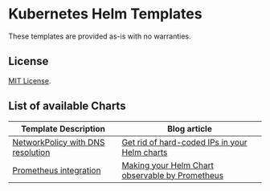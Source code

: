 # Kubernetes Helm Templates

These templates are provided as-is with no warranties.

## License

[MIT License](./LICENSE).

## List of available Charts

| Template Description                                                            | Blog article                                                                                                             |
| ------------------------------------------------------------------------------- | ------------------------------------------------------------------------------------------------------------------------ |
| [NetworkPolicy with DNS resolution](./charts/networkpolicy-with-dns-resolution) | [Get rid of hard-coded IPs in your Helm charts](https://blog.knell.it/get-rid-of-hard-coded-ips-in-your-helm-charts)     |
| [Prometheus integration](./charts/prometheus-integration)                       | [Making your Helm Chart observable by Prometheus](https://blog.knell.it/making-your-helm-chart-observable-by-prometheus) |
